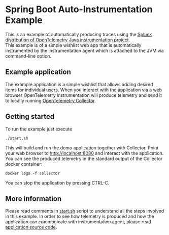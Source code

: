 # Spring Boot Auto-Instrumentation Example

This is an example of automatically producing traces using the
[Splunk distribution of OpenTelemetry Java instrumentation project](https://github.com/signalfx/splunk-otel-java).  
This example is of a simple wishlist web app that is automatically instrumented by
the instrumentation agent which is attached to the JVM via command-line option.

## Example application

The example application is a simple wishlist that allows adding desired items for individual users.
When you interact with the application via a web browser OpenTelemetry instrumentation will produce telemetry
and send it to locally running [OpenTelemetry Collector](https://opentelemetry.io/docs/collector/getting-started/).

## Getting started

To run the example just execute
```shell
./start.sh
```

This will build and run the demo application together with Collector. 
Point your web browser to [http://localhost:8080](http://localhost:8080) and interact with the application.
You can see the produced telemetry in the standard output of the Collector docker container:

```shell
docker logs -f collector
```

You can stop the application by pressing CTRL-C.

## More information
Please read comments in [start.sh](./start.sh) script to understand all the steps involved in this example.
In order to see how telemetry is produced and how the application can communicate with
instrumentation agent, please read [application source code](./src/main/kotlin).
